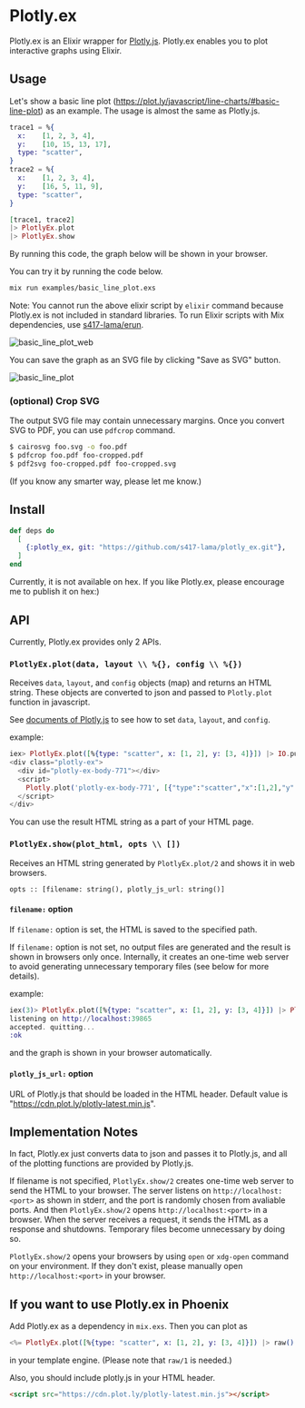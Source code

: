 # Plotly.ex
Plotly.ex is an Elixir wrapper for [Plotly.js](https://plot.ly/javascript/).
Plotly.ex enables you to plot interactive graphs using Elixir.

## Usage
Let's show a basic line plot (https://plot.ly/javascript/line-charts/#basic-line-plot) as an example.
The usage is almost the same as Plotly.js.
```elixir
trace1 = %{
  x:    [1, 2, 3, 4],
  y:    [10, 15, 13, 17],
  type: "scatter",
}
trace2 = %{
  x:    [1, 2, 3, 4],
  y:    [16, 5, 11, 9],
  type: "scatter",
}

[trace1, trace2]
|> PlotlyEx.plot
|> PlotlyEx.show
```

By running this code, the graph below will be shown in your browser.

You can try it by running the code below.
```sh
mix run examples/basic_line_plot.exs
```

Note:
You cannot run the above elixir script by `elixir` command because Plotly.ex is not included in standard libraries.
To run Elixir scripts with Mix dependencies, use [s417-lama/erun](https://github.com/s417-lama/erun).

![basic_line_plot_web](https://raw.github.com/wiki/s417-lama/plotly_ex/images/plotly_basic_line_plot.png)

You can save the graph as an SVG file by clicking "Save as SVG" button.

![basic_line_plot](https://raw.github.com/wiki/s417-lama/plotly_ex/images/plotly_basic_line_plot.svg?sanitize=true)

### (optional) Crop SVG
The output SVG file may contain unnecessary margins.
Once you convert SVG to PDF, you can use `pdfcrop` command.
```sh
$ cairosvg foo.svg -o foo.pdf
$ pdfcrop foo.pdf foo-cropped.pdf
$ pdf2svg foo-cropped.pdf foo-cropped.svg
```
(If you know any smarter way, please let me know.)

## Install
```elixir
def deps do
  [
    {:plotly_ex, git: "https://github.com/s417-lama/plotly_ex.git"},
  ]
end
```
Currently, it is not available on hex.
If you like Plotly.ex, please encourage me to publish it on hex:)

## API
Currently, Plotly.ex provides only 2 APIs.

### `PlotlyEx.plot(data, layout \\ %{}, config \\ %{})`
Receives `data`, `layout`, and `config` objects (map) and returns an HTML string.
These objects are converted to json and passed to `Plotly.plot` function in javascript.

See [documents of Plotly.js](https://plot.ly/javascript/) to see how to set `data`, `layout`, and `config`.

example:
```elixir
iex> PlotlyEx.plot([%{type: "scatter", x: [1, 2], y: [3, 4]}]) |> IO.puts
<div class="plotly-ex">
  <div id="plotly-ex-body-771"></div>
  <script>
    Plotly.plot('plotly-ex-body-771', [{"type":"scatter","x":[1,2],"y":[3,4]}], {}, {})
  </script>
</div>
```

You can use the result HTML string as a part of your HTML page.

### `PlotlyEx.show(plot_html, opts \\ [])`
Receives an HTML string generated by `PlotlyEx.plot/2` and shows it in web browsers.

```
opts :: [filename: string(), plotly_js_url: string()]
```

#### `filename:` option

If `filename:` option is set, the HTML is saved to the specified path.

If `filename:` option is not set, no output files are generated and the result is shown in browsers only once.
Internally, it creates an one-time web server to avoid generating unnecessary temporary files (see below for more details).

example:
```elixir
iex(3)> PlotlyEx.plot([%{type: "scatter", x: [1, 2], y: [3, 4]}]) |> PlotlyEx.show
listening on http://localhost:39865
accepted. quitting...
:ok
```

and the graph is shown in your browser automatically.

#### `plotly_js_url:` option

URL of Plotly.js that should be loaded in the HTML header.
Default value is "https://cdn.plot.ly/plotly-latest.min.js".

## Implementation Notes
In fact, Plotly.ex just converts data to json and passes it to Plotly.js, and all of the plotting functions are provided by Plotly.js.

If filename is not specified, `PlotlyEx.show/2` creates one-time web server to send the HTML to your browser.
The server listens on `http://localhost:<port>` as shown in stderr, and the port is randomly chosen from avaliable ports.
And then `PlotlyEx.show/2` opens `http://localhost:<port>` in a browser.
When the server receives a request, it sends the HTML as a response and shutdowns.
Temporary files become unnecessary by doing so.

`PlotlyEx.show/2` opens your browsers by using `open` or `xdg-open` command on your environment.
If they don't exist, please manually open `http://localhost:<port>` in your browser.

## If you want to use Plotly.ex in Phoenix
Add Plotly.ex as a dependency in `mix.exs`.
Then you can plot as
```elixir
<%= PlotlyEx.plot([%{type: "scatter", x: [1, 2], y: [3, 4]}]) |> raw() %>
```
in your template engine.
(Please note that `raw/1` is needed.)

Also, you should include plotly.js in your HTML header.
```html
<script src="https://cdn.plot.ly/plotly-latest.min.js"></script>
```
